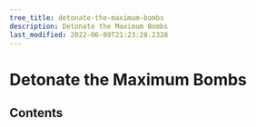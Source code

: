 ```yaml
---
tree_title: detonate-the-maximum-bombs
description: Detonate the Maximum Bombs
last_modified: 2022-06-09T21:23:28.2328
---
```


# Detonate the Maximum Bombs

## Contents
